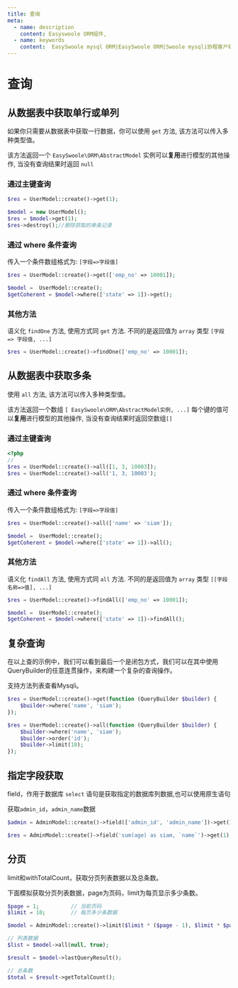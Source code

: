 ```yaml
---
title: 查询
meta:
  - name: description
    content: Easyswoole ORM组件,
  - name: keywords
    content:  EasySwoole mysql ORM|EasySwoole ORM|Swoole mysqli协程客户端|swoole ORM|查询
---
```



# 查询

## 从数据表中获取单行或单列

如果你只需要从数据表中获取一行数据，你可以使用 `get` 方法, 该方法可以传入多种类型值。

该方法返回一个 `EasySwoole\ORM\AbstractModel` 实例可以**复用**进行模型的其他操作, 当没有查询结果时返回 `null` 

### 通过主键查询
```php
$res = UserModel::create()->get(1);

$model = new UserModel();
$res = $model->get(1);
$res->destroy();//删除获取的单条记录
```

### 通过 where 条件查询

传入一个条件数组格式为: `[字段=>字段值]`
```php
$res = UserModel::create()->get(['emp_no' => 10001]);

$model =  UserModel::create();
$getCoherent = $model->where(['state' => 1])->get();
```

### 其他方法

语义化 `findOne` 方法, 使用方式同 `get` 方法. 不同的是返回值为 `array` 类型 `[字段 => 字段值, ...]`

```php
$res = UserModel::create()->findOne(['emp_no' => 10001]);
```

## 从数据表中获取多条

使用 `all` 方法, 该方法可以传入多种类型值。

该方法返回一个数组 `[ EasySwoole\ORM\AbstractModel实例, ...]` 每个键的值可以**复用**进行模型的其他操作, 当没有查询结果时返回空数组`[]` 

### 通过主键查询
```php
<?php
// 
$res = UserModel::create()->all([1, 3, 10003]);
$res = UserModel::create()->all('1, 3, 10003');
```

### 通过 where 条件查询

传入一个条件数组格式为: `[字段=>字段值]`

```php
$res = UserModel::create()->all(['name' => 'siam']);

$model =  UserModel::create();
$getCoherent = $model->where(['state' => 1])->all();
```

### 其他方法

语义化 `findAll` 方法, 使用方式同 `all` 方法. 不同的是返回值为 `array` 类型 `[[字段名称=>值], ...]`

```php
$res = UserModel::create()->findAll(['emp_no' => 10001]);

$model =  UserModel::create();
$getCoherent = $model->where(['state' => 1])->findAll();
```


## 复杂查询

在以上查的示例中，我们可以看到最后一个是闭包方式，我们可以在其中使用QueryBuilder的任意连贯操作，来构建一个复杂的查询操作。

支持方法列表查看Mysqli。

```php
$res = UserModel::create()->get(function (QueryBuilder $builder) {
    $builder->where('name', 'siam');
});

$res = UserModel::create()->all(function (QueryBuilder $builder) {
    $builder->where('name', 'siam');
    $builder->order('id');
    $builder->limit(10);
});
```


## 指定字段获取

field，作用于数据库 `select` 语句是获取指定的数据库列数据,也可以使用原生语句

获取``` admin_id ```，``` admin_name ```数据

```php
$admin = AdminModel::create()->field(['admin_id', 'admin_name'])->get(1);

$res = AdminModel::create()->field('sum(age) as siam, `name`')->get(1);
```

## 分页

limit和withTotalCount，获取分页列表数据以及总条数。

下面模拟获取分页列表数据，page为页码，limit为每页显示多少条数。

```php
$page = 1;          // 当前页码
$limit = 10;        // 每页多少条数据

$model = AdminModel::create()->limit($limit * ($page - 1), $limit * $page - 1)->withTotalCount();

// 列表数据
$list = $model->all(null, true);

$result = $model->lastQueryResult();

// 总条数
$total = $result->getTotalCount();
```